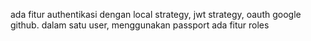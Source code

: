 ada fitur
authentikasi dengan local strategy, jwt strategy, oauth google github. dalam satu user, menggunakan passport
ada fitur roles 